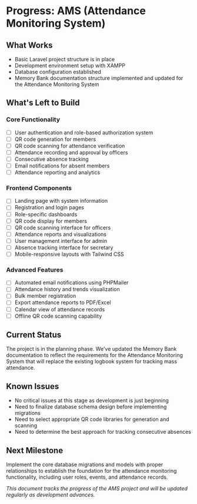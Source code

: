 # Progress: AMS (Attendance Monitoring System)

## What Works
- Basic Laravel project structure is in place
- Development environment setup with XAMPP
- Database configuration established
- Memory Bank documentation structure implemented and updated for the Attendance Monitoring System

## What's Left to Build

### Core Functionality
- [ ] User authentication and role-based authorization system
- [ ] QR code generation for members
- [ ] QR code scanning for attendance verification
- [ ] Attendance recording and approval by officers
- [ ] Consecutive absence tracking
- [ ] Email notifications for absent members
- [ ] Attendance reporting and analytics

### Frontend Components
- [ ] Landing page with system information
- [ ] Registration and login pages
- [ ] Role-specific dashboards
- [ ] QR code display for members
- [ ] QR code scanning interface for officers
- [ ] Attendance reports and visualizations
- [ ] User management interface for admin
- [ ] Absence tracking interface for secretary
- [ ] Mobile-responsive layouts with Tailwind CSS

### Advanced Features
- [ ] Automated email notifications using PHPMailer
- [ ] Attendance history and trends visualization
- [ ] Bulk member registration
- [ ] Export attendance reports to PDF/Excel
- [ ] Calendar view of attendance records
- [ ] Offline QR code scanning capability

## Current Status
The project is in the planning phase. We've updated the Memory Bank documentation to reflect the requirements for the Attendance Monitoring System that will replace the existing logbook system for tracking mass attendance.

## Known Issues
- No critical issues at this stage as development is just beginning
- Need to finalize database schema design before implementing migrations
- Need to select appropriate QR code libraries for generation and scanning
- Need to determine the best approach for tracking consecutive absences

## Next Milestone
Implement the core database migrations and models with proper relationships to establish the foundation for the attendance monitoring functionality, including user roles, events, and attendance records.

*This document tracks the progress of the AMS project and will be updated regularly as development advances.*
